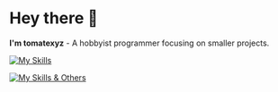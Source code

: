 # Hey there 👋

**I'm tomatexyz** - A hobbyist programmer focusing on smaller projects.

[![My Skills](https://skillicons.dev/icons?i=js,html,css,nodejs,php,lua,py,java,cs)](https://skillicons.dev)

[![My Skills & Others](https://skillicons.dev/icons?i=discordjs,dotnet,docker)](https://skillicons.dev)
